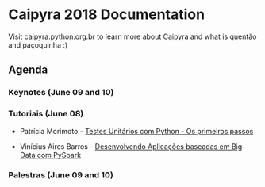 # Caipyra 2018 Documentation

Visit caipyra.python.org.br to learn more about Caipyra and what is quentão and paçoquinha :)


## Agenda


### Keynotes (June 09 and 10)


### Tutoriais (June 08)

- Patrícia Morimoto - [Testes Unitários com Python - Os primeiros passos](<https://drive.google.com/open?id=1fHfYI96ws_J4iYKDG7axJhXJ9prRVPaA>)

- Vinícius Aires Barros - [Desenvolvendo Aplicações baseadas em Big Data com PySpark](<https://pt.slideshare.net/viniciusa1r3s/desenvolvendo-aplicaes-baseadas-em-big-data-com-pyspark>)


### Palestras (June 09 and 10)
